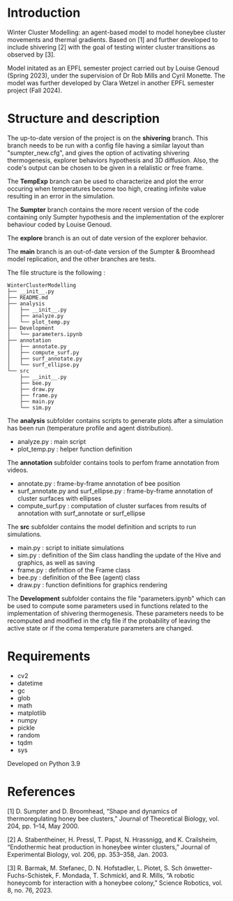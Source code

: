 # Introduction
Winter Cluster Modelling: an agent-based model to model honeybee cluster movements and thermal gradients. Based on [1] and further developed to include shivering [2] with the goal of testing winter cluster transitions as observed by [3].

Model initated as an EPFL semester project carried out by Louise Genoud (Spring 2023), under the supervision of Dr Rob Mills and Cyril Monette. The model was further developed by Clara Wetzel in another EPFL semester project (Fall 2024).

# Structure and description
The up-to-date version of the project is on the __shivering__ branch. This branch needs to be run with a config file having a similar layout than "sumpter_new.cfg", and gives the option of activating shivering thermogenesis, explorer behaviors hypothesis and 3D diffusion. Also, the code's output can be chosen to be given in a relalistic or free frame.

The __TempExp__  branch can be used to characterize and plot the error occuring when temperatures become too high, creating infinite value resulting in an error in the simulation.

The __Sumpter__  branch contains the more recent version of the code containing only Sumpter hypothesis and the implementation of the explorer behaviour coded by Louise Genoud.

The __explore__ branch is an out of date version of the explorer behavior.

The __main__ branch is an out-of-date version of the Sumpter & Broomhead model replication, and the other branches are tests.

The file structure is the following :

```
WinterClusterModelling 
├── __init__.py
├── README.md
├── analysis
│   ├── __init__.py
│   ├── analyze.py
│   └── plot_temp.py
├── Development
│   └── parameters.ipynb
├── annotation
│   ├── annotate.py
│   ├── compute_surf.py
│   ├── surf_annotate.py
│   └── surf_ellipse.py
└── src
    ├── __init__.py
    ├── bee.py
    ├── draw.py
    ├── frame.py
    ├── main.py
    └── sim.py

```
The __analysis__ subfolder contains scripts to generate plots after a simulation has been run (temperature profile and agent distribution).
- analyze.py : main script
- plot_temp.py : helper function definition

The __annotation__ subfolder contains tools to perfom frame annotation from videos.
- annotate.py : frame-by-frame annotation of bee position
- surf_annotate.py and surf_ellipse.py : frame-by-frame annotation of cluster surfaces with ellipses
- compute_surf.py : computation of cluster surfaces from results of annotation with surf_annotate or surf_ellipse

The __src__ subfolder contains the model definition and scripts to run simulations.
- main.py : script to initiate simulations
- sim.py : definition of the Sim class handling the update of the Hive and graphics, as well as saving
- frame.py : definition of the Frame class
- bee.py : definition of the Bee (agent) class
- draw.py : function definitions for graphics rendering

The __Development__ subfolder contains the file "parameters.ipynb" which can be used to compute some parameters used in functions related to the implementation of shivering thermogenesis. These parameters needs to be recomputed and modified in the cfg file if the probability of leaving the active state or if the coma temperature parameters are changed.

# Requirements
- cv2
- datetime
- gc
- glob
- math
- matplotlib
- numpy
- pickle
- random
- tqdm
- sys

Developed on Python 3.9

# References

[1] D. Sumpter and D. Broomhead, “Shape and dynamics of thermoregulating honey bee clusters,” Journal of Theoretical Biology, vol. 204, pp. 1–14, May 2000.

[2] A. Stabentheiner, H. Pressl, T. Papst, N. Hrassnigg, and K. Crailsheim, “Endothermic heat production in honeybee winter clusters,” Journal of Experimental Biology, vol. 206, pp. 353–358, Jan. 2003.

[3] R. Barmak, M. Stefanec, D. N. Hofstadler, L. Piotet, S. Sch ̈onwetter-Fuchs-Schistek, F. Mondada, T. Schmickl, and R. Mills, “A robotic honeycomb for interaction with a honeybee colony,” Science Robotics, vol. 8, no. 76, 2023.